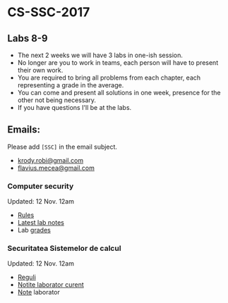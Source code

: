 # CS-SSC-2017

## Labs 8-9
- The next 2 weeks we will have 3 labs in one-ish session.
- No longer are you to work in teams, each person will have to present their own work.
- You are required to bring all problems from each chapter, each representing a grade in the average.
- You can come and present all solutions in one week, presence for the other not being necessary.
- If you have questions I'll be at the labs.

## Emails:
Please add `[SSC]` in the email subject.
 * krody.robi@gmail.com
 * flavius.mecea@gmail.com

### Computer security 
Updated: 12 Nov. 12am

- [Rules](./Rules.md)
- [Latest lab notes](./materials/week-08-09.md) 
- Lab [grades](https://docs.google.com/spreadsheets/d/1QIXVsl0xkdBPtROjmkI7Fu-8IuidCkD3Ni_2N5Vr_us/edit?usp=sharing)

### Securitatea Sistemelor de calcul
Updated: 12 Nov. 12am

- [Reguli](./Reguli.md)
- [Notite laborator curent](./materials/week-08-09.md)
- [Note](https://docs.google.com/spreadsheets/d/1QIXVsl0xkdBPtROjmkI7Fu-8IuidCkD3Ni_2N5Vr_us/edit?usp=sharing) laborator
